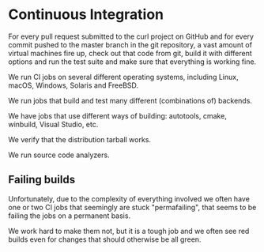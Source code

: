 # Continuous Integration

For every pull request submitted to the curl project on GitHub and for every
commit pushed to the master branch in the git repository, a vast amount of
virtual machines fire up, check out that code from git, build it with
different options and run the test suite and make sure that everything is
working fine.

We run CI jobs on several different operating systems, including Linux, macOS,
Windows, Solaris and FreeBSD.

We run jobs that build and test many different (combinations of) backends.

We have jobs that use different ways of building: autotools, cmake,
winbuild, Visual Studio, etc.

We verify that the distribution tarball works.

We run source code analyzers.

## Failing builds

Unfortunately, due to the complexity of everything involved we often have one
or two CI jobs that seemingly are stuck "permafailing", that seems to be
failing the jobs on a permanent basis.

We work hard to make them not, but it is a tough job and we often see red
builds even for changes that should otherwise be all green.
